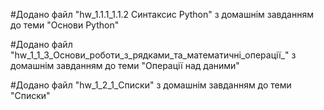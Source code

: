 #Додано файл "hw_1.1.1_1.1.2 Cинтаксис Python" з домашнім завданням до теми "Основи Python"

#Додано файл "hw_1_1_3_Основи_роботи_з_рядками_та_математичні_операції_" з домашнім завданням до теми "Операції над даними"

#Додано файл "hw_1_2_1_Списки" з домашнім завданням до теми "Списки"

